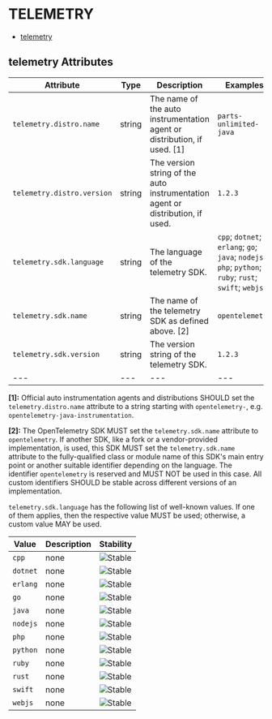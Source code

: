 
<!--- Hugo front matter used to generate the website version of this page:
--->

# TELEMETRY

- [telemetry](#telemetry)


## telemetry Attributes

| Attribute  | Type | Description  | Examples  | Stability |
|---|---|---|---|---|
| `telemetry.distro.name` | string | The name of the auto instrumentation agent or distribution, if used. [1] | `parts-unlimited-java` | ![Experimental](https://img.shields.io/badge/-experimental-blue) |
| `telemetry.distro.version` | string | The version string of the auto instrumentation agent or distribution, if used.  | `1.2.3` | ![Experimental](https://img.shields.io/badge/-experimental-blue) |
| `telemetry.sdk.language` | string | The language of the telemetry SDK.  | `cpp`; `dotnet`; `erlang`; `go`; `java`; `nodejs`; `php`; `python`; `ruby`; `rust`; `swift`; `webjs` | ![Stable](https://img.shields.io/badge/-stable-lightgreen) |
| `telemetry.sdk.name` | string | The name of the telemetry SDK as defined above. [2] | `opentelemetry` | ![Stable](https://img.shields.io/badge/-stable-lightgreen) |
| `telemetry.sdk.version` | string | The version string of the telemetry SDK.  | `1.2.3` | ![Stable](https://img.shields.io/badge/-stable-lightgreen) |
|---|---|---|---|---|

**[1]:** Official auto instrumentation agents and distributions SHOULD set the `telemetry.distro.name` attribute to
a string starting with `opentelemetry-`, e.g. `opentelemetry-java-instrumentation`.

**[2]:** The OpenTelemetry SDK MUST set the `telemetry.sdk.name` attribute to `opentelemetry`.
If another SDK, like a fork or a vendor-provided implementation, is used, this SDK MUST set the
`telemetry.sdk.name` attribute to the fully-qualified class or module name of this SDK's main entry point
or another suitable identifier depending on the language.
The identifier `opentelemetry` is reserved and MUST NOT be used in this case.
All custom identifiers SHOULD be stable across different versions of an implementation.


`telemetry.sdk.language` has the following list of well-known values. If one of them applies, then the respective value MUST be used; otherwise, a custom value MAY be used.

| Value  | Description | Stability |
|---|---|---|
| `cpp` | none |  ![Stable](https://img.shields.io/badge/-stable-lightgreen) |
| `dotnet` | none |  ![Stable](https://img.shields.io/badge/-stable-lightgreen) |
| `erlang` | none |  ![Stable](https://img.shields.io/badge/-stable-lightgreen) |
| `go` | none |  ![Stable](https://img.shields.io/badge/-stable-lightgreen) |
| `java` | none |  ![Stable](https://img.shields.io/badge/-stable-lightgreen) |
| `nodejs` | none |  ![Stable](https://img.shields.io/badge/-stable-lightgreen) |
| `php` | none |  ![Stable](https://img.shields.io/badge/-stable-lightgreen) |
| `python` | none |  ![Stable](https://img.shields.io/badge/-stable-lightgreen) |
| `ruby` | none |  ![Stable](https://img.shields.io/badge/-stable-lightgreen) |
| `rust` | none |  ![Stable](https://img.shields.io/badge/-stable-lightgreen) |
| `swift` | none |  ![Stable](https://img.shields.io/badge/-stable-lightgreen) |
| `webjs` | none |  ![Stable](https://img.shields.io/badge/-stable-lightgreen) |

